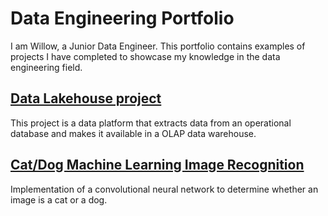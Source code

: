 # Data Engineering Portfolio
I am Willow, a Junior Data Engineer. This portfolio contains examples of projects I have completed to showcase my knowledge in the data engineering field.

## [Data Lakehouse project](https://github.com/Willow-Bot151/Data-Lakehouse-project)
This project is a data platform that extracts data from an operational database and makes it available in a OLAP data warehouse.

## [Cat/Dog Machine Learning Image Recognition](https://github.com/Willow-Bot151/cat_or_dog_ml_project)
Implementation of a convolutional neural network to determine whether an image is a cat or a dog.

